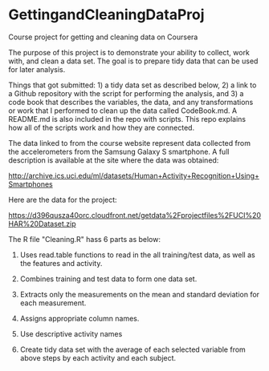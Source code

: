 GettingandCleaningDataProj
==========================

Course project for getting and cleaning data on Coursera

The purpose of this project is to demonstrate your ability to collect, work with, and clean a data set. 
The goal is to prepare tidy data that can be used for later analysis. 

Things that got submitted: 1) a tidy data set as described below, 2) a link to a Github repository with the script for performing the analysis, and 3) a code book that describes the variables, the data, and any transformations or work that I performed to clean up the data called CodeBook.md. A README.md is also included in the repo with scripts. This repo explains how all of the scripts work and how they are connected.  

The data linked to from the course website represent data collected from the accelerometers from the Samsung Galaxy S smartphone. 
A full description is available at the site where the data was obtained: 

http://archive.ics.uci.edu/ml/datasets/Human+Activity+Recognition+Using+Smartphones 

Here are the data for the project: 

https://d396qusza40orc.cloudfront.net/getdata%2Fprojectfiles%2FUCI%20HAR%20Dataset.zip 

The R file "Cleaning.R" hass 6 parts as below:

1. Uses read.table functions to read in the all training/test data, as well as the features and activity.

2. Combines training and test data to form one data set.

3. Extracts only the measurements on the mean and standard deviation for each measurement.

4. Assigns appropriate column names. 

5. Use descriptive activity names

6. Create tidy data set with the average of each selected variable from above steps by each activity and each subject.
